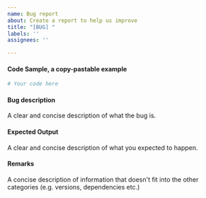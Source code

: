 ```yaml
---
name: Bug report
about: Create a report to help us improve
title: "[BUG] "
labels: ''
assignees: ''

---
```


#### Code Sample, a copy-pastable example

```python
# Your code here

```
#### Bug description
A clear and concise description of what the bug is.

#### Expected Output
A clear and concise description of what you expected to happen.

#### Remarks
A concise description of information that doesn't fit into the other categories (e.g. versions, dependencies etc.)
